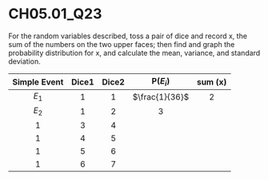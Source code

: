 # CH05.01_Q23 #

For the random variables described, toss a pair of dice and record x, the sum of the numbers on the two upper faces; then find and graph the probability distribution for x, and calculate the mean, variance, and standard deviation.


| Simple Event | Dice1 | Dice2 | P($E_i$)|sum (x) |
|:------------:|:-----:|:-----:|:-------:|:------:|
| $E_1$        | 1     | 1     | $\frac{1}{36}$ | 2 |
| $E_2$        | 1     | 2     | 3       |
| 1     | 3     | 4       |
| 1     | 4     | 5       |
| 1     | 5     | 6       |
| 1     | 6     | 7       |
